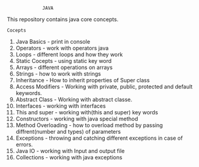 
                 JAVA
  This repository contains java core concepts.

    Cocepts

  1. Java Basics - print in console
  2. Operators - work with operators java
  3. Loops - different loops and how they work
  4. Static Cocepts - using static key word
  5. Arrays - different operations on arrays
  6. Strings - how to work with strings
  7. Inheritance - How to inherit properties of Super class
  8. Access Modifiers - Working with private, public, protected and default keywords.
  9. Abstract Class - Working with abstract classe.
  10. Interfaces - working with interfaces
  11. This and super - working with(this and super) key words
  12. Constructors - working with java special method 
  13. Method Overloading - how to overload method by passing diffrent(number and types) of parameters
  14. Exceptions - throwing and catching different exceptions in case of errors.
  15. Java IO - working with Input and output file
  16. Collections - working with java exceptions

